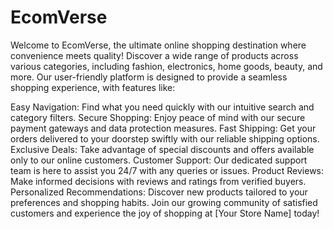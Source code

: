 # EcomVerse
Welcome to EcomVerse, the ultimate online shopping destination where convenience meets quality! Discover a wide range of products across various categories, including fashion, electronics, home goods, beauty, and more. Our user-friendly platform is designed to provide a seamless shopping experience, with features like:

Easy Navigation: Find what you need quickly with our intuitive search and category filters.
Secure Shopping: Enjoy peace of mind with our secure payment gateways and data protection measures.
Fast Shipping: Get your orders delivered to your doorstep swiftly with our reliable shipping options.
Exclusive Deals: Take advantage of special discounts and offers available only to our online customers.
Customer Support: Our dedicated support team is here to assist you 24/7 with any queries or issues.
Product Reviews: Make informed decisions with reviews and ratings from verified buyers.
Personalized Recommendations: Discover new products tailored to your preferences and shopping habits.
Join our growing community of satisfied customers and experience the joy of shopping at [Your Store Name] today!